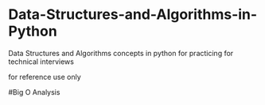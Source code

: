 # Data-Structures-and-Algorithms-in-Python
Data Structures and Algorithms concepts in python for practicing for technical interviews

for reference use only

#Big O Analysis
